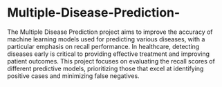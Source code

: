 # Multiple-Disease-Prediction-

The Multiple Disease Prediction project aims to improve the accuracy of machine learning models used for predicting various diseases, with a particular emphasis on recall performance. In healthcare, detecting diseases early is critical to providing effective treatment and improving patient outcomes. This project focuses on evaluating the recall scores of different predictive models, prioritizing those that excel at identifying positive cases and minimizing false negatives.

